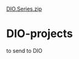 [DIO.Series.zip](https://github.com/LucasMattosSantiag0/DIO-projects/files/7069286/DIO.Series.zip)
# DIO-projects
to send to DIO
